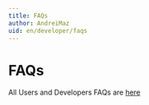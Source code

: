 ```yaml
---
title: FAQs
author: AndreiMaz
uid: en/developer/faqs
---
```


# FAQs

All Users and Developers FAQs are [here](xref:en/user-guide/installing/faq)